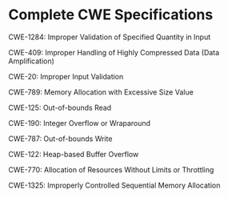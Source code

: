 

# Complete CWE Specifications

CWE-1284: Improper Validation of Specified Quantity in Input

CWE-409: Improper Handling of Highly Compressed Data (Data Amplification)

CWE-20: Improper Input Validation

CWE-789: Memory Allocation with Excessive Size Value

CWE-125: Out-of-bounds Read

CWE-190: Integer Overflow or Wraparound

CWE-787: Out-of-bounds Write

CWE-122: Heap-based Buffer Overflow

CWE-770: Allocation of Resources Without Limits or Throttling

CWE-1325: Improperly Controlled Sequential Memory Allocation